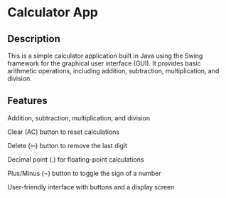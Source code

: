 <h1>Calculator App</h1>

<h2>Description</h2>

<p>This is a simple calculator application built in Java using the Swing framework for the graphical user interface (GUI). It provides basic arithmetic operations, including addition, subtraction, multiplication, and division.</p>

<h2>Features</h2>

<p>Addition, subtraction, multiplication, and division</p>

<p>Clear (AC) button to reset calculations</p>

<p>Delete (⇦) button to remove the last digit</p>

<p>Decimal point (.) for floating-point calculations</p>

<p>Plus/Minus (¬) button to toggle the sign of a number</p>

<p>User-friendly interface with buttons and a display screen</p>
